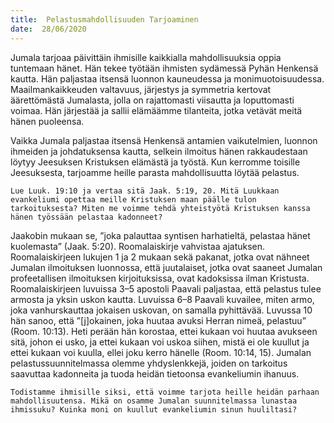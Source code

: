 ```yaml
---
title:  Pelastusmahdollisuuden Tarjoaminen
date:  28/06/2020
---
```


Jumala tarjoaa päivittäin ihmisille kaikkialla mahdollisuuksia oppia tuntemaan hänet. Hän tekee työtään ihmisten sydämessä Pyhän Henkensä kautta. Hän paljastaa itsensä luonnon kauneudessa ja monimuotoisuudessa. Maailmankaikkeuden valtavuus, järjestys ja symmetria kertovat äärettömästä Jumalasta, jolla on rajattomasti viisautta ja loputtomasti voimaa. Hän järjestää ja sallii elämäämme tilanteita, jotka vetävät meitä hänen puoleensa.

Vaikka Jumala paljastaa itsensä Henkensä antamien vaikutelmien, luonnon ihmeiden ja johdatuksensa kautta, selkein ilmoitus hänen rakkaudestaan löytyy Jeesuksen Kristuksen elämästä ja työstä. Kun kerromme toisille Jeesuksesta, tarjoamme heille parasta mahdollisuutta löytää pelastus.

`Lue Luuk. 19:10 ja vertaa sitä Jaak. 5:19, 20. Mitä Luukkaan evankeliumi opettaa meille Kristuksen maan päälle tulon tarkoituksesta? Miten me voimme tehdä yhteistyötä Kristuksen kanssa hänen työssään pelastaa kadonneet?`

Jaakobin mukaan se, ”joka palauttaa syntisen harhatieltä, pelastaa hänet kuolemasta” (Jaak. 5:20). Roomalaiskirje vahvistaa ajatuksen. Roomalaiskirjeen lukujen 1 ja 2 mukaan sekä pakanat, jotka ovat nähneet Jumalan ilmoituksen luonnossa, että juutalaiset, jotka ovat saaneet Jumalan profeetallisen ilmoituksen kirjoituksissa, ovat kadoksissa ilman Kristusta. Roomalaiskirjeen luvuissa 3–5 apostoli Paavali paljastaa, että pelastus tulee armosta ja yksin uskon kautta. Luvuissa 6–8 Paavali kuvailee, miten armo, joka vanhurskauttaa jokaisen uskovan, on samalla pyhittävää. Luvussa 10 hän sanoo, että ”[j]okainen, joka huutaa avuksi Herran nimeä, pelastuu” (Room. 10:13). Heti perään hän korostaa, ettei kukaan voi huutaa avukseen sitä, johon ei usko, ja ettei kukaan voi uskoa siihen, mistä ei ole kuullut ja ettei kukaan voi kuulla, ellei joku kerro hänelle (Room. 10:14, 15). Jumalan pelastussuunnitelmassa olemme yhdyslenkkejä, joiden on tarkoitus saavuttaa kadonneita ja tuoda heidän tietoonsa evankeliumin ihanuus.

`Todistamme ihmisille siksi, että voimme tarjota heille heidän parhaan mahdollisuutensa. Mikä on osamme Jumalan suunnitelmassa lunastaa ihmissuku? Kuinka moni on kuullut evankeliumin sinun huuliltasi?`